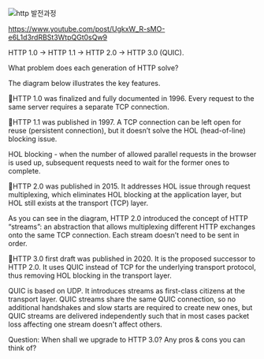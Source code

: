 ![http 발전과정](https://yt3.ggpht.com/sQTOjYNG3-waBGcZT5kN64-jbxQfiHxnGDv3-gv89CBVUIQeLs8f0jFEkw3TBOmbDW3fZL7hCld7HEc=s1600-nd-v1)

https://www.youtube.com/post/UgkxW_R-sMO-e6L1d3rdRBSt3WtpQGt0sQw9

HTTP 1.0 -> HTTP 1.1 -> HTTP 2.0 -> HTTP 3.0 (QUIC).

What problem does each generation of HTTP solve?

The diagram below illustrates the key features.

🔹HTTP 1.0 was finalized and fully documented in 1996. Every request to the same server requires a separate TCP connection.

🔹HTTP 1.1 was published in 1997. A TCP connection can be left open for reuse (persistent connection), but it doesn’t solve the HOL (head-of-line) blocking issue.

HOL blocking - when the number of allowed parallel requests in the browser is used up, subsequent requests need to wait for the former ones to complete.

🔹HTTP 2.0 was published in 2015. It addresses HOL issue through request multiplexing, which eliminates HOL blocking at the application layer, but HOL still exists at the transport (TCP) layer.

As you can see in the diagram, HTTP 2.0 introduced the concept of HTTP “streams”: an abstraction that allows multiplexing different HTTP exchanges onto the same TCP connection. Each stream doesn’t need to be sent in order.

🔹HTTP 3.0 first draft was published in 2020. It is the proposed successor to HTTP 2.0. It uses QUIC instead of TCP for the underlying transport protocol, thus removing HOL blocking in the transport layer.

QUIC is based on UDP. It introduces streams as first-class citizens at the transport layer. QUIC streams share the same QUIC connection, so no additional handshakes and slow starts are required to create new ones, but QUIC streams are delivered independently such that in most cases packet loss affecting one stream doesn't affect others.

Question: When shall we upgrade to HTTP 3.0? Any pros & cons you can think of?
